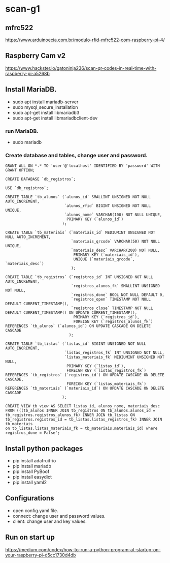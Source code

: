 # scan-g1

## mfrc522
https://www.arduinoecia.com.br/modulo-rfid-mfrc522-com-raspberry-pi-4/

## Raspberry Cam v2
https://www.hackster.io/gatoninja236/scan-qr-codes-in-real-time-with-raspberry-pi-a5268b

## Install MariaDB.
* sudo apt install mariadb-server
* sudo mysql_secure_installation
* sudo apt-get install libmariadb3
* sudo apt-get install libmariadbclient-dev

### run MariaDB. 
* sudo mariadb

### Create database and tables, change user and password.
```
GRANT ALL ON *.* TO 'user'@'localhost' IDENTIFIED BY 'password' WITH GRANT OPTION;

CREATE DATABASE `db_registros`;

USE `db_registros`;

CREATE TABLE `tb_alunos` (`alunos_id` SMALLINT UNSIGNED NOT NULL AUTO_INCREMENT,
                          `alunos_rfid` BIGINT UNSIGNED NOT NULL UNIQUE,
                          `alunos_nome` VARCHAR(100) NOT NULL UNIQUE,
                           PRIMARY KEY (`alunos_id`)
                         );

CREATE TABLE `tb_materiais` (`materiais_id` MEDIUMINT UNSIGNED NOT NULL AUTO_INCREMENT,
                             `materiais_qrcode` VARCHAR(50) NOT NULL UNIQUE,
                             `materiais_desc` VARCHAR(200) NOT NULL,
                              PRIMARY KEY (`materiais_id`),
                              UNIQUE (`materiais_qrcode`, `materiais_desc`)
                             );

CREATE TABLE `tb_registros` (`registros_id` INT UNSIGNED NOT NULL AUTO_INCREMENT,
                             `registros_alunos_fk` SMALLINT UNSIGNED NOT NULL,
                             `registros_done` BOOL NOT NULL DEFAULT 0,
                             `registros_open` TIMESTAMP NOT NULL DEFAULT CURRENT_TIMESTAMP(), 
                             `registros_close` TIMESTAMP NOT NULL DEFAULT CURRENT_TIMESTAMP() ON UPDATE CURRENT_TIMESTAMP(),
                              PRIMARY KEY (`registros_id`),
                              FOREIGN KEY (`registros_alunos_fk`) REFERENCES `tb_alunos` (`alunos_id`) ON UPDATE CASCADE ON DELETE CASCADE
                            );

CREATE TABLE `tb_listas` (`listas_id` BIGINT UNSIGNED NOT NULL AUTO_INCREMENT,
                          `listas_registros_fk` INT UNSIGNED NOT NULL,
                          `listas_materiais_fk` MEDIUMINT UNSIGNED NOT NULL,
                           PRIMARY KEY (`listas_id`),
                           FOREIGN KEY (`listas_registros_fk`) REFERENCES `tb_registros` (`registros_id`) ON UPDATE CASCADE ON DELETE CASCADE,
                           FOREIGN KEY (`listas_materiais_fk`) REFERENCES `tb_materiais` (`materiais_id`) ON UPDATE CASCADE ON DELETE CASCADE
                         );

CREATE VIEW tb_view AS SELECT listas_id, alunos_nome, materiais_desc FROM (((tb_alunos INNER JOIN tb_registros ON tb_alunos.alunos_id = tb_registros.registros_alunos_fk) INNER JOIN tb_listas ON tb_registros.registros_id = tb_listas.listas_registros_fk) INNER JOIN tb_materiais
on tb_listas.listas_materiais_fk = tb_materiais.materiais_id) where registros_done = False';
```

## Install python packages
* pip install adafruit-io
* pip install mariadb
* pip install PyBoof
* pip install easydict
* pip install yaml2


## Configurations
* open config.yaml file.
* connect: change user and password values.
* client: change user and key values.


## Run on start up
https://medium.com/codex/how-to-run-a-python-program-at-startup-on-your-raspberry-pi-d5cc1730d4db

